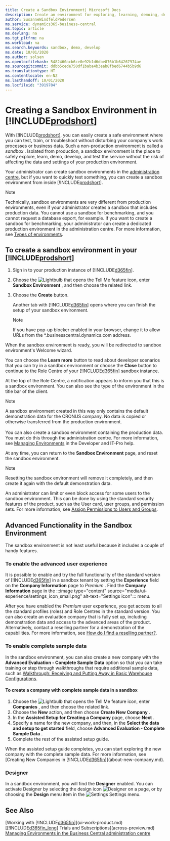 ```yaml
---
title: Create a Sandbox Environment| Microsoft Docs
description: Create an environment for exploring, learning, demoing, developing, and testing.
author: SusanneWindfeldPedersen
ms.service: dynamics365-business-central
ms.topic: article
ms.devlang: na
ms.tgt_pltfrm: na
ms.workload: na
ms.search.keywords: sandbox, demo, develop
ms.date: 10/01/2020
ms.author: solsen
ms.openlocfilehash: 5482460acb6ce0e92b1d6dbe876b1b64267974ae
ms.sourcegitcommit: ddbb5cede750df1baba4b3eab8fbed6744b5b9d6
ms.translationtype: HT
ms.contentlocale: en-NZ
ms.lasthandoff: 10/01/2020
ms.locfileid: "3919704"
---
```

# <a name="creating-a-sandbox-environment-in-prodshort"></a>Creating a Sandbox Environment in [!INCLUDE[prodshort](includes/prodshort.md)]

With [!INCLUDE[prodshort](includes/prodshort.md)], you can easily create a safe environment where you can test, train, or troubleshoot without disturbing your company's work processes or business data. Such a non-production environment is called a *sandbox* . Isolated from production, a sandbox environment is the place to safely explore, learn, demo, develop, and test the service without the risk of affecting the data and settings of your production environment.  

Your administrator can create sandbox environments in the [administration centre](/dynamics365/business-central/dev-itpro/administration/tenant-admin-center-environments?toc=/dynamics365/business-central/toc.json), but if you want to quickly test something, you can create a sandbox environment from inside [!INCLUDE[prodshort](includes/prodshort.md)].  

> [!NOTE]
> Technically, sandbox environments are very different from production environments, even if your administrator creates a sandbox that includes production data. You cannot use a sandbox for benchmarking, and you cannot request a database export, for example. If you want to create a sandbox for benchmarking, your administrator can create a dedicated production environment in the administration centre. For more information, see [Types of environments](/dynamics365/business-central/dev-itpro/administration/tenant-admin-center-environments#types-of-environments).

## <a name="to-create-a-sandbox-environment-in-your-prodshort"></a>To create a sandbox environment in your [!INCLUDE[prodshort](includes/prodshort.md)]

1. Sign in to your production instance of [!INCLUDE[d365fin](includes/d365fin_md.md)].

2. Choose the ![Lightbulb that opens the Tell Me feature](media/ui-search/search_small.png "Tell me what you want to do") icon, enter **Sandbox Environment** , and then choose the related link.
    <!-- ![Sandbox Environment Setup](./media/across-sandbox/sandbox-environment-setup.png) -->
3. Choose the **Create** button.  

    Another tab with [!INCLUDE[d365fin](includes/d365fin_md.md)] opens where you can finish the setup of your sandbox environment.

    > [!NOTE]  
    >  If you have pop-up blocker enabled in your browser, change it to allow URLs from the *.businesscentral.dynamics.com address.

When the sandbox environment is ready, you will be redirected to sandbox environment's Welcome wizard.
<!-- ![Sandbox Welcome Wizard](./media/across-sandbox/sandbox-wizard.png) -->

You can choose the **Learn more** button to read about developer scenarios that you can try in a sandbox environment or choose the **Close** button to continue to the Role Centre of your [!INCLUDE[d365fin](includes/d365fin_md.md)] sandbox instance.

At the top of the Role Centre, a notification appears to inform you that this is a sandbox environment. You can also see the type of the environment in the title bar of the client.
    <!-- ![Sandbox RoleCenter Notification](./media/across-sandbox/sandbox-rolecenter-notification.png) -->

> [!NOTE]
> A sandbox environment created in this way only contains the default demonstration data for the CRONUS company. No data is copied or otherwise transferred from the production environment.<br /><br />
> You can also create a sandbox environment containing the production data. You must do this through the administration centre. For more information, see [Managing Environments](/dynamics365/business-central/dev-itpro/administration/tenant-admin-center-environments) in the Developer and IT-Pro help.

At any time, you can return to the **Sandbox Environment** page, and reset the sandbox environment.

> [!NOTE]  
> Resetting the sandbox environment will remove it completely, and then create it again with the default demonstration data.  

<!--To switch between your production and sandbox environments, you can use the Business Central app launcher.
    ![Sandbox Dynamics365 Menu](./media/across-sandbox/sandbox-dynamics365-menu.png) -->

An administrator can limit or even block access for some users to the sandbox environment. This can be done by using the standard security features of the product, such as the User card, user groups, and permission sets. For more information, see [Assign Permissions to Users and Groups](ui-define-granular-permissions.md).  

<!-- ![Sandbox Permission Sets](./media/across-sandbox/sandbox-permission-sets.png) -->

## <a name="advanced-functionality-in-the-sandbox-environment"></a>Advanced Functionality in the Sandbox Environment

The sandbox environment is not least useful because it includes a couple of handy features.

### <a name="to-enable-the-advanced-user-experience"></a>To enable the advanced user experience

It is possible to enable and try the full functionality of the standard version of [!INCLUDE[d365fin](includes/d365fin_md.md)] in a sandbox tenant by setting the **Experience** field on the **Company Information** page to *Premium* . Find the **Company Information** page in the :::image type="content" source="media/ui-experience/settings_icon_small.png" alt-text="Settings icon"::: menu.  

After you have enabled the *Premium* user experience, you get access to all the standard profiles (roles) and Role Centres in the standard version. You can also create an evaluation company that is fully set up, including demonstration data and access to the advanced areas of the product. Alternatively, contact a reselling partner for a demonstration of the capabilities. For more information, see [How do I find a reselling partner?](across-faq.md#findpartner).  

### <a name="to-enable-complete-sample-data"></a>To enable complete sample data

In the sandbox environment, you can also create a new company with the **Advanced Evaluation - Complete Sample Data** option so that you can take training or step through walkthroughs that require additional sample data, such as [Walkthrough: Receiving and Putting Away in Basic Warehouse Configurations](walkthrough-receiving-and-putting-away-in-basic-warehousing.md).  

#### <a name="to-create-a-company-with-complete-sample-data-in-a-sandbox"></a>To create a company with complete sample data in a sandbox

1. Choose the ![Lightbulb that opens the Tell Me feature](media/ui-search/search_small.png "Tell me what you want to do") icon, enter **Companies** , and then choose the related link.  
2. Choose the **New** action, and then choose **Create New Company** .  
3. In the **Assisted Setup for Creating a Company** page, choose **Next** .  
4. Specify a name for the new company, and then, in the **Select the data and setup to get started** field, choose **Advanced Evaluation - Complete Sample Data** .  
5. Complete the rest of the assisted setup guide.  

When the assisted setup guide completes, you can start exploring the new company with the complete sample data. For more information, see [Creating New Companies in [!INCLUDE[d365fin](includes/d365fin_md.md)]](about-new-company.md).  

### <a name="designer"></a>Designer

In a sandbox environment, you will find the **Designer** enabled. You can activate Designer by selecting the design icon ![Designer](./media/across-sandbox/sandbox-inclient-design-icon.png) on a page, or by choosing the **Design** menu item in the ![Settings](media/ui-experience/settings_icon_small.png) Settings menu.

<!-- ![In-client Designer](./media/across-sandbox/sandbox-inclient-designer.png) -->

## <a name="see-also"></a>See Also

[Working with [!INCLUDE[d365fin](includes/d365fin_md.md)]](ui-work-product.md)  
[[!INCLUDE[d365fin_long](includes/d365fin_long_md.md)] Trials and Subscriptions](across-preview.md)  
[Managing Environments in the Business Central administration centre](/dynamics365/business-central/dev-itpro/administration/tenant-admin-center-environments)  
